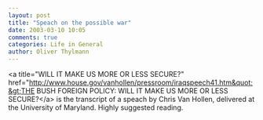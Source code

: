 ```yaml
---
layout: post
title: "Speach on the possible war"
date: 2003-03-10 10:05
comments: true
categories: Life in General
author: Oliver Thylmann
---
```



&lt;a title=&quot;WILL IT MAKE US MORE OR LESS SECURE?&quot; href=&quot;http://www.house.gov/vanhollen/pressroom/iraqspeech41.htm&quot;&gt;THE BUSH FOREIGN POLICY: WILL IT MAKE US MORE OR LESS SECURE?&lt;/a&gt; is the transcript of a speach by Chris Van Hollen, delivered at the University of Maryland. Highly suggested reading.


